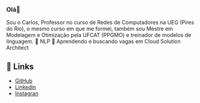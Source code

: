 ### Olá👋
Sou o Carlos, Professor no curso de Redes de Computadores na UEG (Pires do Rio), o mesmo curso em que me formei, também sou Mestre em Modelagem e Otimização pela UFCAT (PPGMO) e treinador de modelos de linguagem.
🔭 NLP
🌱 Aprendendo e buscando vagas em Cloud Solution Architect

## 🔗 Links 

- [GitHub](https://github.com/Darkm4ge)
- [Linkedin](https://www.linkedin.com/in/carlos-gomes-513573272/)
- [Instagran](https://www.instagram.com/cadyoba/)
